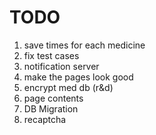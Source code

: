 # TODO

1. save times for each medicine
2. fix test cases
3. notification server
4. make the pages look good
5. encrypt med db (r&d)
6. page contents
7. DB Migration
8. recaptcha
